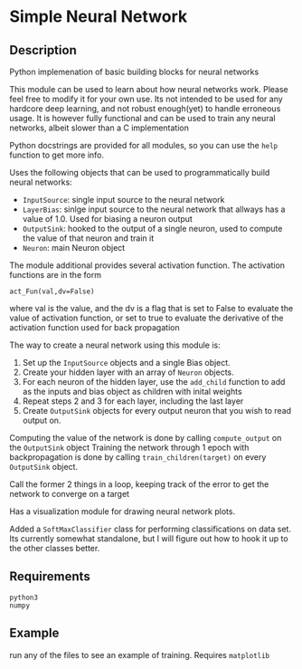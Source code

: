 # Simple Neural Network

## Description
Python implemenation of basic building blocks for neural networks

This module  can be used to learn about how neural networks work. Please feel free to modify it for your own use.
Its not intended to be used for any hardcore deep learning, and not robust enough(yet) to handle erroneous usage.
It is however fully functional and can be used to train any neural networks, albeit slower than a C implementation

Python docstrings are provided for all modules, so you can use the `help` function to get more info. 

Uses the following objects that can be used to programmatically build neural networks:

 - `InputSource`: single input source to the neural network
 - `LayerBias`: sinlge input source to the neural network that allways has a value of 1.0. Used for biasing a neuron output
 - `OutputSink`: hooked to the output of a single neuron, used to compute the value of that neuron and train it
 - `Neuron`: main Neuron object

The module additional provides several activation function. The activation functions are in the form 

    act_Fun(val,dv=False)

where val is the value, and the dv is a flag that is set to False to evaluate the value of activation function, 
or set to true to evaluate the derivative of the activation function used for back propagation

The way to create a neural network using this module is:

1. Set up the `InputSource` objects and a single Bias object. 
2. Create your hidden layer with an array of `Neuron` objects.
3. For each neuron of the hidden layer, use the `add_child` function to add as the inputs and bias object 
   as children with inital weights
4. Repeat steps 2 and 3 for each layer, including the last layer
5. Create `OutputSink` objects for every output neuron that you wish to read output on. 

Computing the value of the network is done by calling `compute_output` on the `OutputSink` object
Training the network through 1 epoch with backpropagation is done by calling `train_children(target)` on every `OutputSink` object. 

Call the former 2 things in a loop, keeping track of the error to get the network to converge on a target

Has a visualization module for drawing neural network plots.

Added a `SoftMaxClassifier` class for performing classifications on data set. Its currently somewhat standalone, but I will figure out how to
hook it up to the other classes better.  

## Requirements

    python3
    numpy

## Example

run any of the files  to see an example of training. 
Requires `matplotlib`


